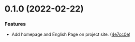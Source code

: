# 0.1.0 (2022-02-22)


### Features

* Add homepage and English Page on project site. ([4e7cc0e](https://github.com/KendallDoesCoding/languages-around-the-world/commit/4e7cc0e0b03b75129b5dc1847e20c7d273e35e8a))



